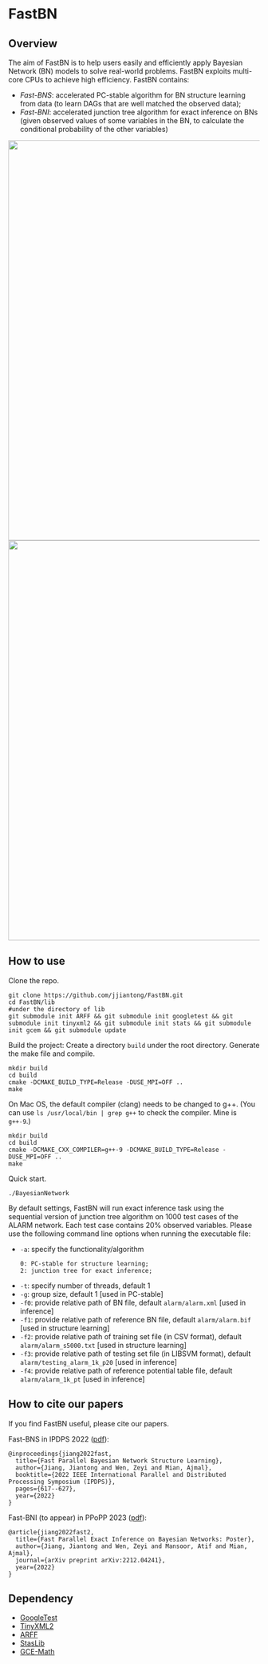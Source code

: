 # FastBN

## Overview

The aim of FastBN is to help users easily and efficiently apply Bayesian Network (BN) models to solve real-world problems. 
FastBN exploits multi-core CPUs to achieve high efficiency. 
FastBN contains:
- *Fast-BNS*: accelerated PC-stable algorithm for BN structure learning from data 
  (to learn DAGs that are well matched the observed data);
- *Fast-BNI*: accelerated junction tree algorithm for exact inference on BNs
  (given observed values of some variables in the BN, to calculate the conditional
  probability of the other variables)

<div align="center">
<img src="https://github.com/jjiantong/FastBN/raw/master/docs/figs/bnsl_tab.png" width="800" />
<img src="https://github.com/jjiantong/FastBN/raw/master/docs/figs/bnei_tab.png" width="800" />
</div>

<!-- ![bnsl_tab](https://github.com/jjiantong/FastBN/blob/master/docs/figs/bnei_tab.pdf)
![bnei_tab](https://github.com/jjiantong/FastBN/blob/master/docs/figs/bnei_tab.pdf) -->

## How to use

Clone the repo.
```
git clone https://github.com/jjiantong/FastBN.git
cd FastBN/lib
#under the directory of lib
git submodule init ARFF && git submodule init googletest && git submodule init tinyxml2 && git submodule init stats && git submodule init gcem && git submodule update
```

Build the project: Create a directory ```build``` under the root directory. Generate the make file and compile.
```
mkdir build
cd build
cmake -DCMAKE_BUILD_TYPE=Release -DUSE_MPI=OFF ..
make
```

On Mac OS, the default compiler (clang) needs to be changed to g++. (You can use ```ls /usr/local/bin | grep g++``` to check the compiler. Mine is ```g++-9```.)
```
mkdir build
cd build
cmake -DCMAKE_CXX_COMPILER=g++-9 -DCMAKE_BUILD_TYPE=Release -DUSE_MPI=OFF ..
make
```

Quick start.
```
./BayesianNetwork
```
By default settings, FastBN will run exact inference task using the sequential version of junction tree algorithm 
on 1000 test cases of the ALARM network. Each test case contains 20% observed variables.
Please use the following command line options when running the executable file:

- ```-a```: specify the functionality/algorithm
    ```
    0: PC-stable for structure learning; 
    2: junction tree for exact inference; 
    ```
- ```-t```: specify number of threads, default 1
- ```-g```: group size, default 1 [used in PC-stable]
- ```-f0```: provide relative path of BN file, default ```alarm/alarm.xml``` [used in inference]
- ```-f1```: provide relative path of reference BN file, default ```alarm/alarm.bif``` [used in structure learning]
- ```-f2```: provide relative path of training set file (in CSV format), default ```alarm/alarm_s5000.txt``` [used in structure learning]
- ```-f3```: provide relative path of testing set file (in LIBSVM format), default ```alarm/testing_alarm_1k_p20``` [used in inference]
- ```-f4```: provide relative path of reference potential table file, default ```alarm/alarm_1k_pt``` [used in inference]



## How to cite our papers

If you find FastBN useful, please cite our papers.

Fast-BNS in IPDPS 2022 ([pdf](https://github.com/jjiantong/FastBN/tree/master/docs/papers/bnsl_ipdps.pdf)):
```
@inproceedings{jiang2022fast,
  title={Fast Parallel Bayesian Network Structure Learning},
  author={Jiang, Jiantong and Wen, Zeyi and Mian, Ajmal},
  booktitle={2022 IEEE International Parallel and Distributed Processing Symposium (IPDPS)},
  pages={617--627},
  year={2022}
}
```

Fast-BNI (to appear) in PPoPP 2023 ([pdf](https://github.com/jjiantong/FastBN/tree/master/docs/papers/bnei_ppopp.pdf)):
```
@article{jiang2022fast2,
  title={Fast Parallel Exact Inference on Bayesian Networks: Poster},
  author={Jiang, Jiantong and Wen, Zeyi and Mansoor, Atif and Mian, Ajmal},
  journal={arXiv preprint arXiv:2212.04241},
  year={2022}
}
```


## Dependency
 * [GoogleTest](https://github.com/google/googletest)
 * [TinyXML2](https://github.com/leethomason/tinyxml2)
 * [ARFF](https://github.com/LinjianLi/ARFF)
 * [StasLib](https://github.com/jjiantong/stats)
 * [GCE-Math](https://github.com/kthohr/gcem)
